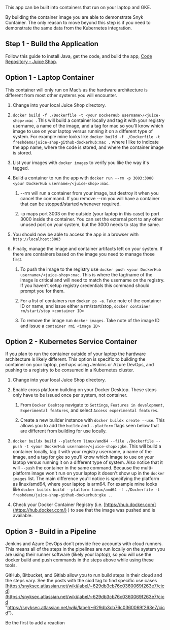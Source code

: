This app can be built into containers that run on your laptop and GKE.

By building the container image you are able to demonstrate Snyk Container. The only reason to move beyond this step is if you need to demonstrate the same data from the Kubernetes integration.

## Step 1 - Build the Application

Follow this guide to install Java, get the code, and build the app, [Code Repository - Juice Shop](https://snyksec.atlassian.net/wiki/spaces/~629db3cb76c0360069f263e7/blog/2023/11/16/1749254232).

## Option 1 - Laptop Container

This container will only run on Mac’s as the hardware architecture is different from most other systems you will encounter.

1.  Change into your local Juice Shop directory.
    
2.  `docker build -f ./Dockerfile -t <your DockerHub username>/<juice-shop>:mac .`This will build a container locally and tag it with your registry username, a name of the image, and a tag for mac so you’ll know which image to use on your laptop versus running it on a different type of system. For example mine looks like `docker build -f ./Dockerfile -t freshdemo/juice-shop-github-dockerhub:mac .` where I like to indicate the app name, where the code is stored, and where the container image is stored.
    
3.  List your images with `docker images` to verify you like the way it's tagged.
    
4.  Build a container to run the app with `docker run --rm -p 3003:3000 <your DockerHub username>/<juice-shop>:mac`.
    
    1.  \--rm will run a container from your image, but destroy it when you cancel the command. If you remove --rm you will have a container that can be stopped/started whenever required.
        
    2.  \-p maps port 3003 on the outside (your laptop in this case) to port 3000 inside the container. You can set the external port to any other unused port on your system, but the 3000 needs to stay the same.
        
5.  You should now be able to access the app in a browser with `http://localhost:3003`
    
6.  Finally, manage the image and container artifacts left on your system. If there are containers based on the image you need to manage those first.
    
    1.  To push the image to the registry use `docker push <your DockerHub username>/<juice-shop>:mac`. This is where the tag/name of the image is critical and will need to match the username on the registry. If you haven’t setup registry credentials this command should prompt you for them.
        
    2.  For a list of containers run `docker ps -a`. Take note of the container ID or name, and issue either a rm/start/stop, `docker container rm/start/stop <container ID>`
        
    3.  To remove the image run `docker images`. Take note of the image ID and issue a `container rmi <image ID>`
        

## Option 2 - Kubernetes Service Container

If you plan to run the container outside of your laptop the hardware architecture is likely different. This option is specific to building the container on your laptop, perhaps using Jenkins or Azure DevOps, and pushing to a registry to be consumed in a Kubernetes cluster.

1.  Change into your local Juice Shop directory.
    
2.  Enable cross platform building on your Docker Desktop. These steps only have to be issued once per system, not container.
    
    1.  From `Docker Desktop` navigate to `Settings`, `Features in development`, `Experimental features`, and select `Access experimental features`.
        
    2.  Create a new builder instance with `docker buildx create --use`. This allows you to add the `buildx` and `--platform` flags seen below that are different from building for use locally.
        
3.  `docker buildx build --platform linux/amd64 --file ./Dockerfile --push -t <your DockerHub username>/<juice-shop>:gke`. This will build a container locally, tag it with your registry username, a name of the image, and a tag for gke so you’ll know which image to use on your laptop versus running it on a different type of system. Also notice that it will `--push` the container in the same command. Because the multi-platform image won't run on your laptop it doesn't show up in the `docker images` list. The main difference you'll notice is specifying the platform as linux/amd64, where your laptop is arm64. For example mine looks like `docker buildx build --platform linux/amd64 -f ./Dockerfile -t freshdemo/juice-shop-github-dockerhub:gke .`.
    
4.  Check your Docker Container Registry (i.e. [https://hub.docker.com](https://hub.docker.com/) ) to see that the image was pushed and is available.
    

## Option 3 - Build in a Pipeline

Jenkins and Azure DevOps don’t provide free accounts with cloud runners. This means all of the steps in the pipelines are run locally on the system you are using their runner software (likely your laptop), so you will use the docker build and push commands in the steps above while using these tools.

GitHub, Bitbucket, and Gitlab allow you to run build steps in their cloud and the steps vary. See the posts with the cicd tag to find specific use cases [https://snyksec.atlassian.net/wiki/label/~629db3cb76c0360069f263e7/cicd](https://snyksec.atlassian.net/wiki/label/~629db3cb76c0360069f263e7/cicd "https://snyksec.atlassian.net/wiki/label/~629db3cb76c0360069f263e7/cicd").

Be the first to add a reaction
